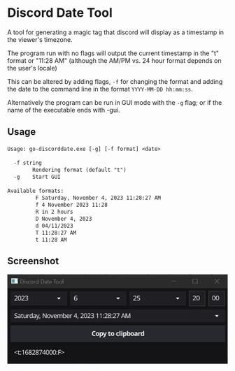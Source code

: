 Discord Date Tool
=================

A tool for generating a magic tag that discord will display as a timestamp in
the viewer's timezone.

The program run with no flags will output the current timestamp in the "t" format
or "11:28 AM" (although the AM/PM vs. 24 hour format depends on the user's locale)

This can be altered by adding flags, `-f` for changing the format and adding the
date to the command line in the format `YYYY-MM-DD hh:mm:ss`.

Alternatively the program can be run in GUI mode with the `-g` flag; or if the
name of the executable ends with -gui.

Usage
-----
```
Usage: go-discorddate.exe [-g] [-f format] <date>

  -f string
        Rendering format (default "t")
  -g    Start GUI

Available formats:
         F Saturday, November 4, 2023 11:28:27 AM
         f 4 November 2023 11:28
         R in 2 hours
         D November 4, 2023
         d 04/11/2023
         T 11:28:27 AM
         t 11:28 AM
```

Screenshot
----------

![Screenshot](.assets/screenshot.jpg)
